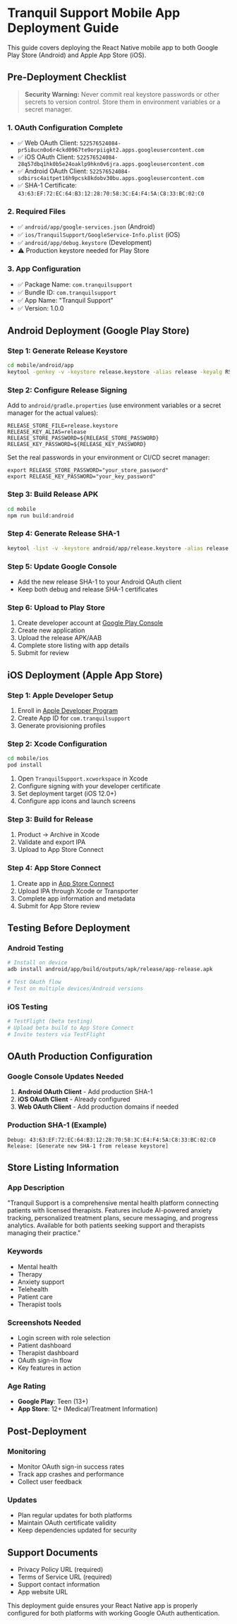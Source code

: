 # Tranquil Support Mobile App Deployment Guide

This guide covers deploying the React Native mobile app to both Google Play Store (Android) and Apple App Store (iOS).

## Pre-Deployment Checklist

> **Security Warning:** Never commit real keystore passwords or other secrets to version control. Store them in environment variables or a secret manager.

### 1. OAuth Configuration Complete
- ✅ Web OAuth Client: `522576524084-pr5i8ucn0o6r4ckd0967te9orpiigkt2.apps.googleusercontent.com`
- ✅ iOS OAuth Client: `522576524084-28q57dbq1hk0b5e24oaklp9hkn0v6jra.apps.googleusercontent.com` 
- ✅ Android OAuth Client: `522576524084-sdbirsc4aitpet16h9pcsk8kdobv30bu.apps.googleusercontent.com`
- ✅ SHA-1 Certificate: `43:63:EF:72:EC:64:B3:12:28:70:58:3C:E4:F4:5A:C8:33:BC:02:C0`

### 2. Required Files
- ✅ `android/app/google-services.json` (Android)
- ✅ `ios/TranquilSupport/GoogleService-Info.plist` (iOS)
- ✅ `android/app/debug.keystore` (Development)
- ⚠️  Production keystore needed for Play Store

### 3. App Configuration
- ✅ Package Name: `com.tranquilsupport`
- ✅ Bundle ID: `com.tranquilsupport`
- ✅ App Name: "Tranquil Support"
- ✅ Version: 1.0.0

## Android Deployment (Google Play Store)

### Step 1: Generate Release Keystore
```bash
cd mobile/android/app
keytool -genkey -v -keystore release.keystore -alias release -keyalg RSA -keysize 2048 -validity 10000
```

### Step 2: Configure Release Signing
Add to `android/gradle.properties` (use environment variables or a secret manager for the actual values):
```
RELEASE_STORE_FILE=release.keystore
RELEASE_KEY_ALIAS=release
RELEASE_STORE_PASSWORD=${RELEASE_STORE_PASSWORD}
RELEASE_KEY_PASSWORD=${RELEASE_KEY_PASSWORD}
```

Set the real passwords in your environment or CI/CD secret manager:

```
export RELEASE_STORE_PASSWORD="your_store_password"
export RELEASE_KEY_PASSWORD="your_key_password"
```

### Step 3: Build Release APK
```bash
cd mobile
npm run build:android
```

### Step 4: Generate Release SHA-1
```bash
keytool -list -v -keystore android/app/release.keystore -alias release
```

### Step 5: Update Google Console
- Add the new release SHA-1 to your Android OAuth client
- Keep both debug and release SHA-1 certificates

### Step 6: Upload to Play Store
1. Create developer account at [Google Play Console](https://play.google.com/console)
2. Create new application
3. Upload the release APK/AAB
4. Complete store listing with app details
5. Submit for review

## iOS Deployment (Apple App Store)

### Step 1: Apple Developer Setup
1. Enroll in [Apple Developer Program](https://developer.apple.com/programs/)
2. Create App ID for `com.tranquilsupport`
3. Generate provisioning profiles

### Step 2: Xcode Configuration
```bash
cd mobile/ios
pod install
```

1. Open `TranquilSupport.xcworkspace` in Xcode
2. Configure signing with your developer certificate
3. Set deployment target (iOS 12.0+)
4. Configure app icons and launch screens

### Step 3: Build for Release
1. Product → Archive in Xcode
2. Validate and export IPA
3. Upload to App Store Connect

### Step 4: App Store Connect
1. Create app in [App Store Connect](https://appstoreconnect.apple.com)
2. Upload IPA through Xcode or Transporter
3. Complete app information and metadata
4. Submit for App Store review

## Testing Before Deployment

### Android Testing
```bash
# Install on device
adb install android/app/build/outputs/apk/release/app-release.apk

# Test OAuth flow
# Test on multiple devices/Android versions
```

### iOS Testing
```bash
# TestFlight (beta testing)
# Upload beta build to App Store Connect
# Invite testers via TestFlight
```

## OAuth Production Configuration

### Google Console Updates Needed
1. **Android OAuth Client** - Add production SHA-1
2. **iOS OAuth Client** - Already configured
3. **Web OAuth Client** - Add production domains if needed

### Production SHA-1 (Example)
```
Debug: 43:63:EF:72:EC:64:B3:12:28:70:58:3C:E4:F4:5A:C8:33:BC:02:C0
Release: [Generate new SHA-1 from release keystore]
```

## Store Listing Information

### App Description
"Tranquil Support is a comprehensive mental health platform connecting patients with licensed therapists. Features include AI-powered anxiety tracking, personalized treatment plans, secure messaging, and progress analytics. Available for both patients seeking support and therapists managing their practice."

### Keywords
- Mental health
- Therapy
- Anxiety support
- Telehealth
- Patient care
- Therapist tools

### Screenshots Needed
- Login screen with role selection
- Patient dashboard
- Therapist dashboard  
- OAuth sign-in flow
- Key features in action

### Age Rating
- **Google Play**: Teen (13+)
- **App Store**: 12+ (Medical/Treatment Information)

## Post-Deployment

### Monitoring
- Monitor OAuth sign-in success rates
- Track app crashes and performance
- Collect user feedback

### Updates
- Plan regular updates for both platforms
- Maintain OAuth certificate validity
- Keep dependencies updated for security

## Support Documents
- Privacy Policy URL (required)
- Terms of Service URL (required)
- Support contact information
- App website URL

This deployment guide ensures your React Native app is properly configured for both platforms with working Google OAuth authentication.
